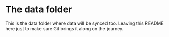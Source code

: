 # The data folder
This is the data folder where data will be synced too. Leaving this README here
just to make sure Git brings it along on the journey.
